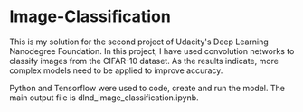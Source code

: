 # Image-Classification

This is my solution for the second project of Udacity's Deep Learning Nanodegree Foundation. In this project, I have used convolution networks to classify images from the CIFAR-10 dataset. As the results indicate, more complex models need to be applied to improve accuracy.

Python and Tensorflow were used to code, create and run the model. The main output file is dlnd_image_classification.ipynb.
